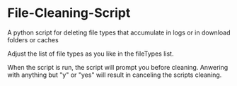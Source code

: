 # File-Cleaning-Script
A python script for deleting file types that accumulate in logs or in download folders or caches

Adjust the list of file types as you like in the fileTypes list.

When the script is run, the script will prompt you before cleaning. Anwering with anything but "y" or "yes" will result in canceling the scripts cleaning.
